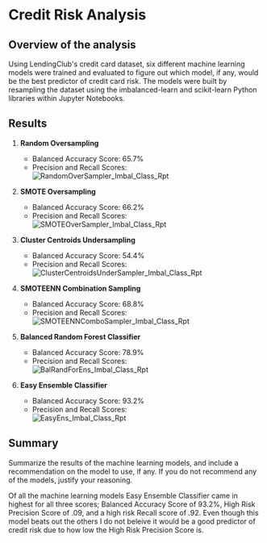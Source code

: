 # Credit Risk Analysis

## Overview of the analysis

Using LendingClub's credit card dataset, six different machine learning models were trained and evaluated to figure out which model, if any, would be the best predictor of credit card risk. The models were built by resampling the dataset using the imbalanced-learn and scikit-learn Python libraries within Jupyter Notebooks.

## Results


1. **Random Oversampling**
   - Balanced Accuracy Score: 65.7%
   - Precision and Recall Scores: <br />
![RandomOverSampler_Imbal_Class_Rpt](https://user-images.githubusercontent.com/90863226/150655146-4753c63b-157f-40c9-8cf4-f5f313a8f51c.png)


2. **SMOTE Oversampling**
   - Balanced Accuracy Score: 66.2%
   - Precision and Recall Scores: <br />
![SMOTEOverSampler_Imbal_Class_Rpt](https://user-images.githubusercontent.com/90863226/150655150-9ed4d245-a6e8-499b-9641-b0542c12a7cd.png)


3. **Cluster Centroids Undersampling**
   - Balanced Accuracy Score: 54.4%
   - Precision and Recall Scores: <br />
![ClusterCentroidsUnderSampler_Imbal_Class_Rpt](https://user-images.githubusercontent.com/90863226/150655160-314b66dc-d36f-4a42-a046-be5122276fea.png)


4. **SMOTEENN Combination Sampling**
   - Balanced Accuracy Score: 68.8%
   - Precision and Recall Scores: <br />
![SMOTEENNComboSampler_Imbal_Class_Rpt](https://user-images.githubusercontent.com/90863226/150655165-f44d7bba-27b3-49da-834e-1ec1171a4fbf.png)


5. **Balanced Random Forest Classifier**
   - Balanced Accuracy Score: 78.9%
   - Precision and Recall Scores: <br />
![BalRandForEns_Imbal_Class_Rpt](https://user-images.githubusercontent.com/90863226/150655173-5fc1d3e4-f159-4b8f-9d1d-ade2c2d5c34f.png)


6. **Easy Ensemble Classifier**
   - Balanced Accuracy Score: 93.2%
   - Precision and Recall Scores: <br />
![EasyEns_Imbal_Class_Rpt](https://user-images.githubusercontent.com/90863226/150655176-6db7a5e7-0863-4c84-9c43-7ca45414dee8.png)



##  Summary

Summarize the results of the machine learning models, and include a recommendation on the model to use, if any. If you do not recommend any of the models, justify your reasoning.

Of all the machine learning models Easy Ensemble Classifier came in highest for all three scores; Balanced Accuracy Score of 93.2%, High Risk Precision Score of .09, and a high risk Recall score of .92.  Even though this model beats out the others I do not beleive it would be a good predictor of credit risk due to how low the High Risk Precision Score is.